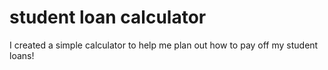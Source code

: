 # student loan calculator
I created a simple calculator to help me plan out how to pay off my student loans!
